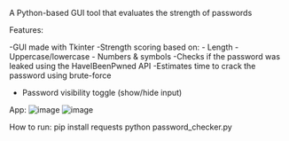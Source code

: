 
A Python-based GUI tool that evaluates the strength of passwords

Features:

  -GUI made with Tkinter
  -Strength scoring based on:
    - Length
    - Uppercase/lowercase
    - Numbers & symbols
  -Checks if the password was leaked using the HaveIBeenPwned API
  -Estimates time to crack the password using brute-force
  - Password visibility toggle (show/hide input)

App: 
![image](https://github.com/user-attachments/assets/a25c7060-546e-44a1-85f8-3f53847f030c)
![image](https://github.com/user-attachments/assets/5d263182-65a2-40c2-960e-8df5228dc582)

How to run:
pip install requests
python password_checker.py



